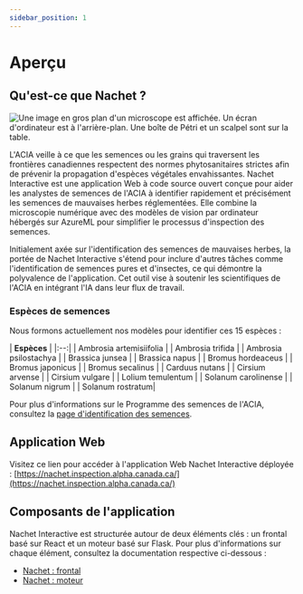 ```yaml
---
sidebar_position: 1
---
```

# Aperçu

## Qu'est-ce que Nachet ?

![Une image en gros plan d'un microscope est affichée. Un écran d'ordinateur est
à l'arrière-plan. Une boîte de Pétri et un scalpel sont sur la
table.](./nachet-img/nachet-1.png)

L'ACIA veille à ce que les semences ou les grains qui traversent les frontières
canadiennes respectent des normes phytosanitaires strictes afin de prévenir la
propagation d'espèces végétales envahissantes. Nachet Interactive est une
application Web à code source ouvert conçue pour aider les analystes de semences
de l'ACIA à identifier rapidement et précisément les semences de mauvaises
herbes réglementées. Elle combine la microscopie numérique avec des modèles de
vision par ordinateur hébergés sur AzureML pour simplifier le processus
d'inspection des semences.

Initialement axée sur l'identification des semences de mauvaises herbes, la
portée de Nachet Interactive s'étend pour inclure d'autres tâches comme
l'identification de semences pures et d'insectes, ce qui démontre la polyvalence
de l'application. Cet outil vise à soutenir les scientifiques de l'ACIA en
intégrant l'IA dans leur flux de travail.

### Espèces de semences

Nous formons actuellement nos modèles pour identifier ces 15 espèces :

| **Espèces** | |:--:| | Ambrosia artemisiifolia  | | Ambrosia trifida | |
Ambrosia psilostachya | | Brassica junsea | | Brassica napus | | Bromus
hordeaceus | | Bromus japonicus | | Bromus secalinus | | Carduus nutans | |
Cirsium arvense | | Cirsium vulgare | | Lolium temulentum | | Solanum
carolinense | | Solanum nigrum | | Solanum rostratum|

Pour plus d'informations sur le Programme des semences de l'ACIA, consultez la
[page d'identification des
semences](https://inspection.canada.ca/plant-health/seeds/seed-testing-and-grading/seeds-identification/eng/1333136604307/1333136685768).

## Application Web

Visitez ce lien pour accéder à l'application Web Nachet Interactive déployée :
[https://nachet.inspection.alpha.canada.ca/](https://nachet.inspection.alpha.canada.ca/)

## Composants de l'application

Nachet Interactive est structurée autour de deux éléments clés : un frontal basé
sur React et un moteur basé sur Flask. Pour plus d'informations sur chaque
élément, consultez la documentation respective ci-dessous :

* [Nachet : frontal](https://github.com/ai-cfia/nachet-frontend)
* [Nachet : moteur](https://github.com/ai-cfia/nachet-backend)
